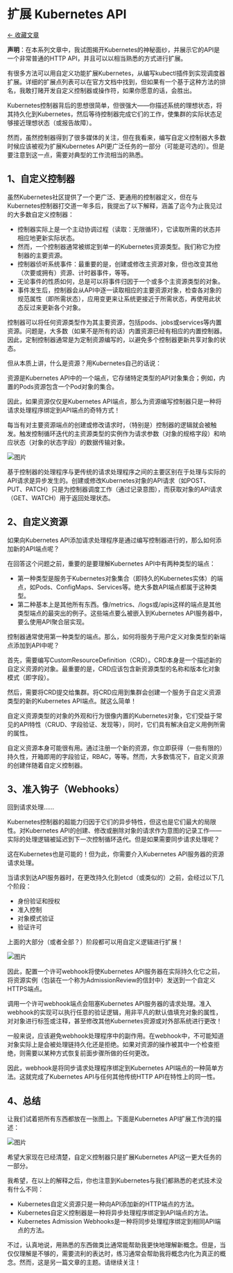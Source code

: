 # 扩展 Kubernetes API

[<- 收藏文章](./index.md)

**声明**：在本系列文章中，我试图揭开Kubernetes的神秘面纱，并展示它的API是一个非常普通的HTTP API，并且可以以相当熟悉的方式进行扩展。

有很多方法可以用自定义功能扩展Kubernetes，从编写kubectl插件到实现调度器扩展。详细的扩展点列表可以在官方文档中找到，但如果有一个基于这种方法的排名，我敢打赌开发自定义控制器或操作符，如果你愿意的话，会胜出。

Kubernetes控制器背后的思想很简单，但很强大——你描述系统的理想状态，将其持久化到Kubernetes，然后等待控制器完成它们的工作，使集群的实际状态足够接近理想状态（或报告故障）。

然而，虽然控制器得到了很多媒体的关注，但在我看来，编写自定义控制器大多数时候应该被视为扩展Kubernetes API更广泛任务的一部分（可能是可选的）。但是要注意到这一点，需要对典型的工作流相当的熟悉。

## 1、自定义控制器

虽然Kubernetes社区提供了一个更广泛、更通用的控制器定义，但在与Kubernetes控制器打交道一年多后，我提出了以下解释，涵盖了迄今为止我见过的大多数自定义控制器：

- 控制器实际上是一个主动协调过程（读取：无限循环），它读取所需的状态并相应地更新实际状态。
- 然而，一个控制器通常被绑定到单一的Kubernetes资源类型。我们称它为控制器的主要资源。
- 控制器侦听系统事件：最重要的是，创建或修改主资源对象，但也改变其他（次要或拥有）资源、计时器事件，等等。
- 无论事件的性质如何，总是可以将事件归因于一个或多个主资源类型的对象。
- 事件发生后，控制器会从API中逐一读取相应的主要资源对象，检查各对象的规范属性（即所需状态），应用变更来让系统更接近于所需状态，再使用此状态反过来更新各个对象。

控制器可以将任何资源类型作为其主要资源，包括pods、jobs或services等内置资源。问题是，大多数（如果不是所有的话）内置资源已经有相应的内置控制器。因此，定制控制器通常是为定制资源编写的，以避免多个控制器更新共享对象的状态。

但从本质上讲，什么是资源？用Kubernetes自己的话说：

资源是Kubernetes API中的一个端点，它存储特定类型的API对象集合；例如，内置的Pods资源包含一个Pod对象的集合。

因此，如果资源仅仅是Kubernetes API端点，那么为资源编写控制器只是一种将请求处理程序绑定到API端点的奇特方式！

每当有对主要资源端点的创建或修改请求时，（特别是）控制器的逻辑就会被触发。触发控制循环迭代的主资源类型的实例作为请求参数（对象的规格字段）和响应状态（对象的状态字段）的数据传输对象。

![图片](https://dinpen.oss-cn-hangzhou.aliyuncs.com/images/640-20220807235340119.png)

基于控制器的处理程序与更传统的请求处理程序之间的主要区别在于处理与实际的API请求是异步发生的。创建或修改Kubernetes对象的API请求（如POST、PUT、PATCH）只是为控制器调度工作（通过记录意图），而获取对象的API请求（GET、WATCH）用于返回处理状态。

## 2、自定义资源

如果向Kubernetes API添加请求处理程序是通过编写控制器进行的，那么如何添加新的API端点呢？

在回答这个问题之前，重要的是要理解Kubernetes API中有两种类型的端点：

- 第一种类型是服务于Kubernetes对象集合（即持久的Kubernetes实体）的端点，如Pods、ConfigMaps、Services等。绝大多数API端点都属于这种类型。
- 第二种基本上是其他所有东西。像/metrics、/logs或/apis这样的端点是其他类型端点的最突出的例子。这些端点要么被嵌入到Kubernetes API服务器中，要么使用API聚合层实现。

控制器通常使用第一种类型的端点。那么，如何将服务于用户定义对象类型的新端点添加到API中呢？

首先，需要编写CustomResourceDefinition（CRD）。CRD本身是一个描述新的自定义资源的对象。最重要的是，CRD应该包含新资源类型的名称和版本化对象模式（即字段）。

然后，需要将CRD提交给集群。将CRD应用到集群会创建一个服务于自定义资源类型的新的Kubernetes API端点。就这么简单！

自定义资源类型的对象的外观和行为很像内置的Kubernetes对象，它们受益于常见的API特性（CRUD、字段验证、发现等），同时，它们具有解决自定义用例所需的属性。

自定义资源本身可能很有用。通过注册一个新的资源，你立即获得（一些有限的）持久性，开箱即用的字段验证，RBAC，等等。然而，大多数情况下，自定义资源的创建伴随着自定义控制器。

## 3、准入钩子（Webhooks）

回到请求处理……

Kubernetes控制器的超能力归因于它们的异步特性，但这也是它们最大的局限性。对Kubernetes API的创建、修改或删除对象的请求作为意图的记录工作——实际的处理逻辑被延迟到下一次控制循环迭代。但是如果需要同步请求处理呢？

这在Kubernetes也是可能的！但为此，你需要介入Kubernetes API服务器的资源请求处理。

当请求到达API服务器时，在更改持久化到etcd（或类似的）之前，会经过以下几个阶段：

- 身份验证和授权
- 准入控制
- 对象模式验证
- 验证许可

上面的大部分（或者全部？）阶段都可以用自定义逻辑进行扩展！

![图片](https://dinpen.oss-cn-hangzhou.aliyuncs.com/images/640-20220807235348963.png)

因此，配置一个许可webhook将使Kubernetes API服务器在实际持久化它之前，将资源实例（包装在一个称为AdmissionReview的信封中）发送到一个自定义HTTPS端点。

调用一个许可webhook端点会阻塞Kubernetes API服务器的请求处理。准入webhook的实现可以执行任意的验证逻辑，用非平凡的默认值填充对象的属性，对对象进行标签或注释，甚至修改其他Kubernetes资源或对外部系统进行更改！

一般来说，应该避免webhook处理程序中的副作用。在webhook中，不可能知道对象实际上是会被处理链持久化还是拒绝。如果对资源的操作被其中一个检查拒绝，则需要以某种方式恢复前面步骤所做的任何更改。

因此，webhook是将同步请求处理程序绑定到Kubernetes API端点的一种简单方法。这就完成了Kubernetes API与任何其他传统HTTP API在特性上的同一性。

## 4、总结

让我们试着把所有东西都放在一张图上。下面是Kubernetes API扩展工作流的描述：

![图片](https://dinpen.oss-cn-hangzhou.aliyuncs.com/images/640-20220807235401073.png)

希望大家现在已经清楚，自定义控制器只是扩展Kubernetes API这一更大任务的一部分。

我希望，在以上的解释之后，你也注意到Kubernetes与我们都熟悉的老式技术没有什么不同：

- Kubernetes自定义资源只是一种向API添加新的HTTP端点的方法。
- Kubernetes自定义控制器是一种将异步处理程序绑定到API端点的方法。
- Kubernetes Admission Webhooks是一种将同步处理程序绑定到相同API端点的方法。

不过，认真地说，用熟悉的东西做类比通常能帮助我更快地理解新概念。但是，当仅仅理解是不够的，需要流利的表达时，练习通常会帮助我将概念内化为真正的概念。然而，这是另一篇文章的主题。请继续关注！
